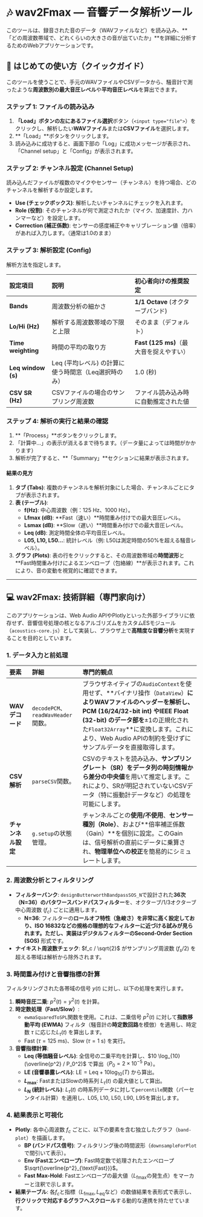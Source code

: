 # 🎶 wav2Fmax — 音響データ解析ツール

このツールは、録音された音のデータ（WAVファイルなど）を読み込み、**「どの周波数帯域で、どれくらいの大きさの音が出ていたか」**を詳細に分析するためのWebアプリケーションです。

## 🚀 はじめての使い方（クイックガイド）

このツールを使うことで、手元のWAVファイルやCSVデータから、騒音計で測ったような**周波数別の最大音圧レベル**や**平均音圧レベル**を算出できます。

### ステップ 1: ファイルの読み込み
1.  **「Load」**ボタンの左にある**ファイル選択**ボタン（`<input type="file">`）をクリックし、解析したい**WAVファイル**または**CSVファイル**を選択します。
2.  **「Load」**ボタンをクリックします。
3.  読み込みに成功すると、画面下部の「Log」に成功メッセージが表示され、「Channel setup」と「Config」が表示されます。

### ステップ 2: チャンネル設定 (Channel Setup)
読み込んだファイルが複数のマイクやセンサー（チャンネル）を持つ場合、どのチャンネルを解析するか設定します。

* **Use (チェックボックス)**: 解析したいチャンネルにチェックを入れます。
* **Role (役割)**: そのチャンネルが何で測定されたか（マイク、加速度計、力ハンマーなど）を設定します。
* **Correction (補正係数)**: センサーの感度補正やキャリブレーション値（倍率）があれば入力します。（通常は1.0のまま）

### ステップ 3: 解析設定 (Config)
解析方法を指定します。

| 設定項目 | 説明 | 初心者向けの推奨設定 |
| :--- | :--- | :--- |
| **Bands** | 周波数分析の細かさ | **1/1 Octave** (オクターブバンド) |
| **Lo/Hi (Hz)** | 解析する周波数帯域の下限と上限 | そのまま（デフォルト） |
| **Time weighting** | 時間の平均の取り方 | **Fast (125 ms)**（最大音を捉えやすい） |
| **Leq window (s)** | Leq (平均レベル) の計算に使う時間窓（Leq選択時のみ） | 1.0 (秒) |
| **CSV SR (Hz)** | CSVファイルの場合のサンプリング周波数 | ファイル読み込み時に自動推定された値 |

### ステップ 4: 解析の実行と結果の確認
1.  **「Process」**ボタンをクリックします。
2.  「計算中...」の表示が消えるまで待ちます。（データ量によっては時間がかかります）
3.  解析が完了すると、**「Summary」**セクションに結果が表示されます。

#### 結果の見方

1.  **タブ (Tabs)**: 複数のチャンネルを解析対象にした場合、チャンネルごとにタブが表示されます。
2.  **表 (テーブル)**:
    * **f(Hz)**: 中心周波数（例：125 Hz、1000 Hz）。
    * **Lfmax (dB)**: **Fast（速い）**時間重み付けでの最大音圧レベル。
    * **Lsmax (dB)**: **Slow（遅い）**時間重み付けでの最大音圧レベル。
    * **Leq (dB)**: 測定時間全体の平均音圧レベル。
    * **L05, L10, L50...**: 統計レベル（例: L50は測定時間の50%を超える騒音レベル）。
3.  **グラフ (Plots)**: 表の行をクリックすると、その周波数帯域の**時間波形**と**Fast時間重み付けによるエンベロープ（包絡線）**が表示されます。これにより、音の変動を視覚的に確認できます。

---

## 💻 wav2Fmax: 技術詳細（専門家向け）

このアプリケーションは、Web Audio APIやPlotlyといった外部ライブラリに依存せず、音響信号処理の核となるアルゴリズムをカスタムESモジュール（`acoustics-core.js`）として実装し、ブラウザ上で**高精度な音響分析**を実現することを目的としています。

### 1. データ入力と前処理

| 要素 | 詳細 | 専門的観点 |
| :--- | :--- | :--- |
| **WAVデコード** | `decodePCM`、`readWavHeader`関数。 | ブラウザネイティブの`AudioContext`を使用せず、**バイナリ操作（`DataView`）**によりWAVファイルのヘッダーを解析し、PCM (16/24/32-bit int) やIEEE Float (32-bit) のデータ部を**$\pm 1$の正規化された`Float32Array`**に変換します。これにより、Web Audio APIの制約を受けずにサンプルデータを直接取得します。 |
| **CSV解析** | `parseCSV`関数。 | CSVのテキストを読み込み、**サンプリングレート（SR）**をデータ列の時刻情報から**差分の中央値**を用いて推定します。これにより、SRが明記されていないCSVデータ（特に振動計データなど）の処理を可能にします。 |
| **チャンネル設定** | `g.setup`の状態管理。 | チャンネルごとの**使用/不使用**、**センサー種別（Role）**、および**倍率補正係数（Gain）**を個別に設定。このGainは、信号解析の直前にデータに乗算され、**物理単位への校正**を簡易的にシミュレートします。 |

### 2. 周波数分析とフィルタリング

* **フィルターバンク**: `designButterworthBandpassSOS_N`で設計された**36次（N=36）のバタワースバンドパスフィルター**を、オクターブ/1/3オクターブ中心周波数 ($f_c$) ごとに適用します。
    * **N=36**: フィルターの**ロールオフ特性（急峻さ）**を非常に高く設定しており、ISO 16832などの規格の理想的なフィルターに近づける試みが見られます。ただし、実装はデジタルフィルターの**Second-Order Section (SOS)** 形式です。
* **ナイキスト周波数チェック**: $f_c / \sqrt{2}$ がサンプリング周波数 ($f_s/2$) を超える帯域は解析から除外されます。

### 3. 時間重み付けと音響指標の計算

フィルタリングされた各帯域の信号 $y(t)$ に対し、以下の処理を実行します。

1.  **瞬時音圧二乗**: $p^2(t) = y^2(t)$ を計算。
2.  **時定数処理（Fast/Slow）**:
    * `ewmaSquaredToSPL`関数を使用。これは、二乗信号 $p^2(t)$ に対して**指数移動平均 (EWMA)** フィルタ（騒音計の**時定数回路**を模倣）を適用し、時定数 $\tau$ に応じた$L_{\tau}(t)$ を算出します。
    * Fast ($\tau=125\text{ ms}$)、Slow ($\tau=1\text{ s}$) を実行。
3.  **音響指標計算**:
    * **Leq (等価騒音レベル)**: 全信号の二乗平均を計算し、$10 \log_{10} (\overline{p^2} / P_0^2)$ で算出（$P_0=2\times 10^{-5}\text{ Pa}$）。
    * **LE (音響暴露レベル)**: $\text{LE} = \text{Leq} + 10 \log_{10}(T)$ から算出。
    * **$L_{\text{max}}$**: FastまたはSlowの時系列 $L_{\tau}(t)$ の最大値として算出。
    * **$L_{\text{N}}$ (統計レベル)**: $L_{\tau}(t)$ の時系列データに対して`percentile`関数（パーセンタイル計算）を適用し、L05, L10, L50, L90, L95を算出します。

### 4. 結果表示と可視化

* **Plotly**: 各中心周波数 $f_c$ ごとに、以下の要素を含む独立したグラフ（`band-plot`）を描画します。
    * **BP (バンドパス信号)**: フィルタリング後の時間波形（`downsampleForPlot`で間引いて表示）。
    * **Env (Fastエンベロープ)**: Fast時定数で処理されたエンベロープ $\sqrt{\overline{p^2}_{\text{Fast}}}$。
    * **Fast Max-Hold**: Fastエンベロープの最大値（$L_{\text{fmax}}$の発生点）をマーカーと注釈で示します。
* **結果テーブル**: 各$f_c$と指標（$L_{\text{fmax}}, L_{\text{eq}}$など）の数値結果を表形式で表示し、**行クリックで対応するグラフへスクロール**する動的な連携を持たせています。
